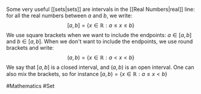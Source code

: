Some very useful [[sets|sets]] are intervals in the [[Real Numbers|real]] line: for all the real numbers between $a$ and $b$, we write:
$$
[a,b]=\{ x \in\mathbb{R}:a\leq x\leq b \}
$$
We use square brackets when we want to include the endpoints: $a \in [a,b]$ and $b \in [a,b]$. When we don't want to include the endpoints, we use round brackets and write:
$$
(a,b)=\{ x \in \mathbb{R}:a<x<b \}
$$
We say that $[a,b]$ is a closed interval, and $(a,b)$ is an open interval. One can also mix the brackets, so for instance $[a,b)=\{ x \in \mathbb{R}:a\leq x<b \}$


#Mathematics #Set